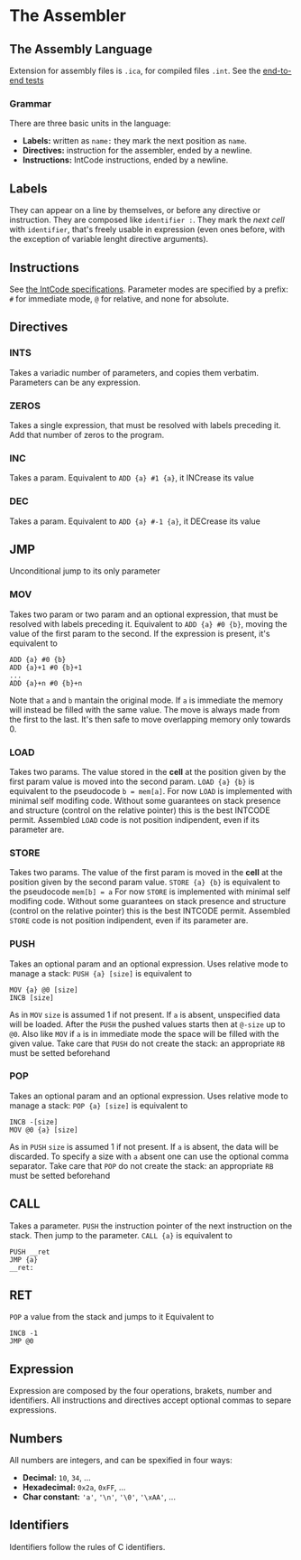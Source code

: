 # The Assembler

## The Assembly Language

Extension for assembly files is `.ica`, for compiled files `.int`. See the [end-to-end tests](../../tests/assembler/end_to_end)

### Grammar

There are three basic units in the language:
- **Labels:** written as `name:` they mark the next position as `name`.
- **Directives:** instruction for the assembler, ended by a newline.
- **Instructions:** IntCode instructions, ended by a newline.

## Labels

They can appear on a line by themselves, or before any directive or instruction. They are composed like `identifier :`. They mark the *next cell* with `identifier`, that's freely usable in expression (even ones before, with the exception of variable lenght directive arguments).

## Instructions

See [the IntCode specifications](https://esolangs.org/wiki/Intcode). Parameter modes are specified by a prefix: `#` for immediate mode, `@` for relative, and none for absolute.

## Directives

### INTS
Takes a variadic number of parameters, and copies them verbatim. Parameters can be any expression.

### ZEROS
Takes a single expression, that must be resolved with labels preceding it. Add that number of zeros to the program.

### INC
Takes a param. Equivalent to `ADD {a} #1 {a}`, it INCrease its value
### DEC
Takes a param. Equivalent to `ADD {a} #-1 {a}`, it DECrease its value

## JMP
Unconditional jump to its only parameter

### MOV
Takes two param or two param and an optional expression, that must be resolved with labels preceding it.
Equivalent to `ADD {a} #0 {b}`, moving the value of the first param to the second.
If the expression is present, it's equivalent to 
```
ADD {a} #0 {b}
ADD {a}+1 #0 {b}+1
...
ADD {a}+n #0 {b}+n
```
Note that `a` and `b` mantain the original mode. If `a` is immediate the memory will instead be filled with the same value.
The move is always made from the first to the last. It's then safe to move overlapping memory only towards 0.

### LOAD
Takes two params. The value stored in the **cell** at the position given by the first param value is moved into the second param. `LOAD {a} {b}` is equivalent to the pseudocode `b = mem[a]`.
For now `LOAD` is implemented with minimal self modifing code. Without some guarantees on stack presence and structure (control on the relative pointer) this is the best INTCODE permit. Assembled `LOAD` code is not position indipendent, even if its parameter are.

### STORE
Takes two params. The value of the first param is moved in the **cell** at the position given by the second param value. `STORE {a} {b}` is equivalent to the pseudocode `mem[b] = a`
For now `STORE` is implemented with minimal self modifing code. Without some guarantees on stack presence and structure (control on the relative pointer) this is the best INTCODE permit. Assembled `STORE` code is not position indipendent, even if its parameter are.

### PUSH
Takes an optional param and an optional expression. Uses relative mode to manage a stack: `PUSH {a} [size]` is equivalent to
```
MOV {a} @0 [size]
INCB [size]
```
As in `MOV` `size` is assumed 1 if not present. If `a` is absent, unspecified data will be loaded. After the `PUSH` the pushed values starts then at `@-size` up to `@0`.
Also like `MOV` if `a` is in immediate mode the space will be filled with the given value.
Take care that `PUSH` do not create the stack: an appropriate `RB` must be setted beforehand

### POP
Takes an optional param and an optional expression. Uses relative mode to manage a stack: `POP {a} [size]` is equivalent to
```
INCB -[size]
MOV @0 {a} [size]
```
As in `PUSH` `size` is assumed 1 if not present. If `a` is absent, the data will be discarded. To specify a size with `a` absent one can use the optional comma separator.
Take care that `POP` do not create the stack: an appropriate `RB` must be setted beforehand

## CALL
Takes a parameter. `PUSH` the instruction pointer of the next instruction on the stack. Then jump to the parameter. `CALL {a}` is equivalent to 
```
PUSH __ret
JMP {a}
__ret:
```

## RET
`POP` a value from the stack and jumps to it
Equivalent to 
```
INCB -1
JMP @0
```

## Expression

Expression are composed by the four operations, brakets, number and identifiers. All instructions and directives accept optional commas to separe expressions.

## Numbers
All numbers are integers, and can be spexified in four ways:
- **Decimal:** `10`, `34`, ...
- **Hexadecimal:** `0x2a`, `0xFF`, ...
- **Char constant:** `'a'`, `'\n'`, `'\0'`, `'\xAA'`, ...

## Identifiers
Identifiers follow the rules of C identifiers.